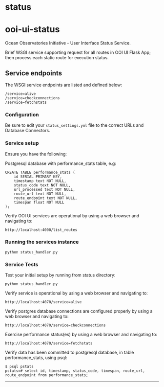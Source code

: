 # status
ooi-ui-status
===============

Ocean Observatories Initiative - User Interface Status Service.

Brief WSGI service supporting request for all routes in OOI UI Flask App; then process each static route for execution status.


## Service endpoints
The WSGI service endpoints are listed and defined below:

    /service=alive
    /service=checkconnections
    /service=fetchstats


### Configuration
Be sure to edit your `status_settings.yml` file to the correct URLs and Database Connectors.

### Service setup
Ensure you have the following:

Postgresql database with performance_stats table, e.g:

    CREATE TABLE performance_stats (
        id SERIAL PRIMARY KEY,
        timestamp text NOT NULL,
        status_code text NOT NULL,
        url_processed text NOT NULL,
        route_url text NOT NULL,
        route_endpoint text NOT NULL,
        timespan float NOT NULL
    );

Verify OOI UI services are operational by using a web browser and navigating to:

    http://localhost:4000/list_routes

### Running the services instance
    python status_handler.py

### Service Tests
Test your initial setup by running from status directory:

    python status_handler.py

Verify service is operational by using a web browser and navigating to:

    http://localhost:4070/service=alive

Verify postgres database connections are configured properly by using a web browser and navigating to:

    http://localhost:4070/service=checkconnections

Exercise performance status(es) by using a web browser and navigating to:

    http://localhost:4070/service=fetchstats

Verify data has been committed to postgresql database, in table performance_stats, using psql:

    $ psql pstats
    pstats=# select id, timestamp, status_code, timespan, route_url, route_endpoint from performance_stats;

----

